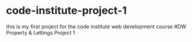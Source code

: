 # code-institute-project-1
this is my first project for the code institute web development course
#DW Property & Lettings Project 1
